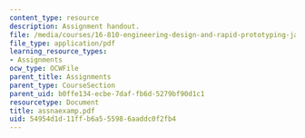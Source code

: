 ```yaml
---
content_type: resource
description: Assignment handout.
file: /media/courses/16-810-engineering-design-and-rapid-prototyping-january-iap-2007/54954d1d11ffb6a555986aaddc0f2fb4_assnaexamp.pdf
file_type: application/pdf
learning_resource_types:
- Assignments
ocw_type: OCWFile
parent_title: Assignments
parent_type: CourseSection
parent_uid: b0ffe134-ecbe-7daf-fb6d-5279bf90d1c1
resourcetype: Document
title: assnaexamp.pdf
uid: 54954d1d-11ff-b6a5-5598-6aaddc0f2fb4
---
```

